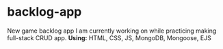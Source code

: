 # backlog-app

New game backlog app I am currently working on while practicing making full-stack CRUD app. 
**Using:** HTML, CSS, JS, MongoDB, Mongoose, EJS
